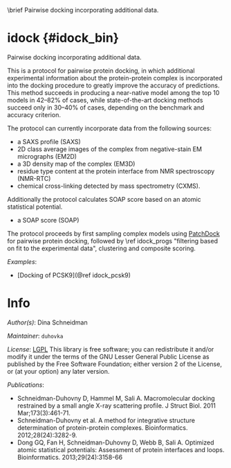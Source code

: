 \brief Pairwise docking incorporating additional data.

# idock {#idock_bin}

Pairwise docking incorporating additional data.

This is a protocol for pairwise protein docking, in which additional
experimental information about the protein-protein complex is incorporated
into the docking procedure to greatly improve the accuracy of predictions.
This method succeeds in producing a near-native model among the top 10 models
in 42–82% of cases, while state-of-the-art docking methods succeed only in
30–40% of cases, depending on the benchmark and accuracy criterion.

The protocol can currently incorporate data from the following sources:
 - a SAXS profile (SAXS)
 - 2D class average images of the complex from negative-stain EM micrographs
   (EM2D)
 - a 3D density map of the complex (EM3D)
 - residue type content at the protein interface from NMR spectroscopy
   (NMR-RTC)
 - chemical cross-linking detected by mass spectrometry (CXMS).

Additionally the protocol calculates SOAP score based on an atomic statistical potential.
 - a SOAP score (SOAP)

The protocol proceeds by first sampling complex models using
[PatchDock](http://bioinfo3d.cs.tau.ac.il/PatchDock/) for pairwise protein
docking, followed by
\ref idock_progs "filtering based on fit to the experimental data",
clustering and composite scoring.

_Examples_:
 - [Docking of PCSK9](@ref idock_pcsk9)

# Info

_Author(s)_: Dina Schneidman

_Maintainer_: `duhovka`

_License_: [LGPL](http://www.gnu.org/licenses/old-licenses/lgpl-2.1.html)
This library is free software; you can redistribute it and/or
modify it under the terms of the GNU Lesser General Public
License as published by the Free Software Foundation; either
version 2 of the License, or (at your option) any later version.

_Publications_:
 - Schneidman-Duhovny D, Hammel M, Sali A. Macromolecular docking restrained by a small angle X-ray scattering profile. J Struct Biol. 2011 Mar;173(3):461-71.
 - Schneidman-Duhovny et al. A method for integrative structure determination of protein-protein complexes. Bioinformatics. 2012;28(24):3282-9.
 - Dong GQ, Fan H, Schneidman-Duhovny D, Webb B, Sali A. Optimized atomic statistical potentials: Assessment of protein interfaces and loops. Bioinformatics. 2013;29(24):3158-66
